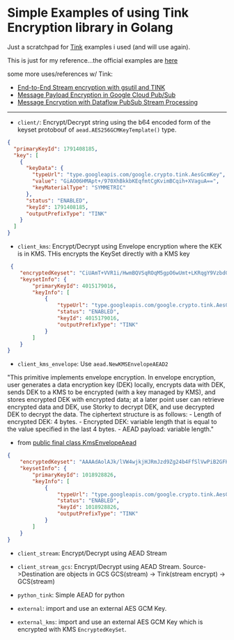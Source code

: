 
# Simple Examples of using Tink Encryption library in Golang

Just a scratchpad for [Tink](https://github.com/google/tink) examples i used (and will use again).

This is just for my reference...the official examples are [here](https://github.com/google/tink/blob/master/docs/GOLANG-HOWTO.md)

some more uses/references w/ Tink:

* [End-to-End Stream encryption with gsutil and TINK](https://github.com/salrashid123/gcs_stream_enc)
* [Message Payload Encryption in Google Cloud Pub/Sub](https://github.com/salrashid123/gcp_pubsub_message_encryption)
* [Message Encryption with Dataflow PubSub Stream Processing](https://github.com/salrashid123/dataflow_pubsub_message_encryption)

---

- `client/`:  Encrypt/Decrypt string using the b64 encoded form of the keyset protobouf of `aead.AES256GCMKeyTemplate()` type.

```json
{
  "primaryKeyId": 1791408185,
  "key": [
    {
      "keyData": {
        "typeUrl": "type.googleapis.com/google.crypto.tink.AesGcmKey",
        "value": "GiAO06HMApt+/970XhBkkbKEqfmtCgKvimBCqih+XVaguA==",
        "keyMaterialType": "SYMMETRIC"
      },
      "status": "ENABLED",
      "keyId": 1791408185,
      "outputPrefixType": "TINK"
    }
  ]
}
```


- `client_kms`: Encrypt/Decrypt using Envelope encryption where the KEK is in KMS.  THis encrypts the KeySet directly with  a KMS key


```json
 {
	"encryptedKeyset": "CiUAmT+VVR1i/HwmBQVSqROqM5gpO6wUmt+LKRqgY9VzbdG0WfHuEpUBACsKZVL5EieNkMUQTxjy2QhBAOpir5Z5o98sccXf1LlyTE5/dTzvunhdJym62HO0KF1OQi36UZxuxIm1XyknfEVJOKOksgyLfFUY7IWlJsFwGuzOhugsJEXPSYPMj0WOEYDUogH5WDJY7aP4KgubuaDUD7fRNwHZejR7L+Yz4r+9IyIRrY9YiPCF0tDfPAmtUI6ffFY=",
	"keysetInfo": {
		"primaryKeyId": 4015179016,
		"keyInfo": [
			{
				"typeUrl": "type.googleapis.com/google.crypto.tink.AesGcmKey",
				"status": "ENABLED",
				"keyId": 4015179016,
				"outputPrefixType": "TINK"
			}
		]
	}
}
```

- `client_kms_envelope`: Use `aead.NewKMSEnvelopeAEAD2`

"This primitive implements envelope encryption. In envelope encryption, user generates a data encryption key (DEK) locally, encrypts data with DEK, sends DEK to a KMS to be encrypted (with a key managed by KMS), and stores encrypted DEK with encrypted data; at a later point user can retrieve encrypted data and DEK, use Storky to decrypt DEK, and use decrypted DEK to decrypt the data. The ciphertext structure is as follows: - Length of encrypted DEK: 4 bytes. - Encrypted DEK: variable length that is equal to the value specified in the last 4 bytes. - AEAD payload: variable length."
- from [public final class KmsEnvelopeAead](https://google.github.io/tink/javadoc/tink/1.1.0/com/google/crypto/tink/aead/KmsEnvelopeAead.html)

```json
{
	"encryptedKeyset": "AAAAdAolAJk/lVW4wjkjHJRmJzd9Zg24b4FfSlVwPiB2GFHcqZX+iMkS5RJLACsKZVJXecg1qqeb/a83n+eHPVAqDbK3EgRYY6XL2mAovAeB3Gg1DIZJXQxR74hANxPLNcogFSB2GZ1Qf6QfA97JXo7YCMk691dkpCyOihsmNqEEU27b2ZNGrVVIFpUVI0dyIJcaydL5QMcIpw+Fnk4haEn9FqcbfEBfIia5xG6WuY0e0wucB3Kn5dfJkftDsPVy7zBqMCPPKYuTJ9OKeha1x5x48T2Q9+ERhS7nH1tUcMhiTwJWdg2kCsVY43yBk9xU2EZZN9RhTnM4LCKZf6nkwg==",
	"keysetInfo": {
		"primaryKeyId": 1018928826,
		"keyInfo": [
			{
				"typeUrl": "type.googleapis.com/google.crypto.tink.AesGcmKey",
				"status": "ENABLED",
				"keyId": 1018928826,
				"outputPrefixType": "TINK"
			}
		]
	}
}
```

- `client_stream`: Encrypt/Decrypt using AEAD Stream


- `client_stream_gcs`: Encrypt/Decrypt using AEAD Stream.  Source->Destination are objects in GCS
   GCS(stream) -> Tink(stream encrypt) -> GCS(stream)


- `python_tink`: Simple AEAD for python


- `external`: import and use an external AES GCM Key.

- `external_kms`: import and use an external AES GCM Key which is encrypted with KMS `EncryptedKeySet`.